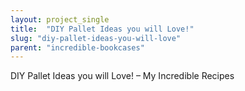 ```yaml
---
layout: project_single
title:  "DIY Pallet Ideas you will Love!"
slug: "diy-pallet-ideas-you-will-love"
parent: "incredible-bookcases"
---
```

DIY Pallet Ideas you will Love! – My Incredible Recipes